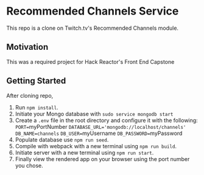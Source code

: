 # Recommended Channels Service
This repo is a clone on Twitch.tv's Recommended Channels module.

## Motivation
This was a required project for Hack Reactor's Front End Capstone

## Getting Started
After cloning repo,
1. Run `npm install`.
2. Initiate your Mongo database with `sudo service mongodb start`
3. Create a `.env` file in the root directory and configure it with the following:
    `PORT=`myPortNumber
    `DATABASE_URL='mongodb://localhost/channels'`
    `DB_NAME=channels`
    `DB_USER=`myUsername
    `DB_PASSWORD=`myPassword
4. Populate database use `npm run seed`.
5. Compile with webpack with a new terminal using `npm run build`.
6. Initiate server with a new terminal using `npm run start`.
7. Finally view the rendered app on your browser using the port number you chose.

##
